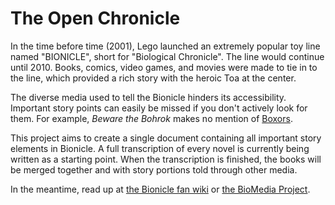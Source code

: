 # The Open Chronicle
In the time before time (2001), Lego launched an extremely popular toy line named "BIONICLE", short for "Biological Chronicle". The line would continue until 2010. Books, comics, video games, and movies were made to tie in to the line, which provided a rich story with the heroic Toa at the center.

The diverse media used to tell the Bionicle hinders its accessibility. Important story points can easily be missed if you don't actively look for them. For example, *Beware the Bohrok* makes no mention of <a href="http://biosector01.com/wiki/index.php/Boxor">Boxors</a>.

This project aims to create a single document containing all important story elements in Bionicle. A full transcription of every novel is currently being written as a starting point. When the transcription is finished, the books will be merged together and with story portions told through other media.

In the meantime, read up at <a href="http://biosector01.com">the Bionicle fan wiki</a> or <a href="http://biomediaproject.com/bmp/">the BioMedia Project</a>.
